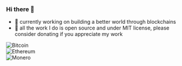 ### Hi there 👋

- 🔭 currently working on building a better world through blockchains
- 🙏 all the work I do is open source and under MIT license, please consider donating if you appreciate my work

![Bitcoin](https://img.shields.io/badge/Bitcoin-3EmoJhEihhcPdnXcMtjhgo871RAb79wfbs-orange) <br />
![Ethereum](https://img.shields.io/badge/Ethereum-0x8833Cfc296890532F422c36b3c04c74caa5D7399-blue) <br />
![Monero](https://img.shields.io/badge/Monero-4A6bCDtvN1xbDicSHavNFhKtexaNPTUx3fp5wDXjhguBL1ToQzPZFqW6fdaQASHbTqWvMgGyfVtrNYSe7CJEyaBkKbEZX7i-yellow)
